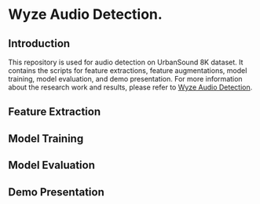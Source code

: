 # Wyze Audio Detection. 

## Introduction

This repository is used for audio detection on UrbanSound 8K dataset. It 
contains the scripts for feature extractions, feature augmentations, model training, 
model evaluation, and demo presentation. For more information about the research work and results, 
please refer to [Wyze Audio Detection](https://wyzelabs.atlassian.net/wiki/spaces/A/pages/229244975/Audio+Detection+intern+project).


## Feature Extraction


## Model Training


## Model Evaluation


## Demo Presentation 





 


